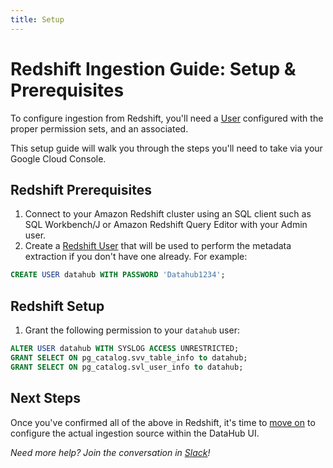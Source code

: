 ```yaml
---
title: Setup
---
```

# Redshift Ingestion Guide: Setup & Prerequisites

To configure ingestion from Redshift, you'll need a [User](https://docs.aws.amazon.com/redshift/latest/gsg/t_adding_redshift_user_cmd.html) configured with the proper permission sets, and an associated.

This setup guide will walk you through the steps you'll need to take via your Google Cloud Console.

## Redshift Prerequisites

1. Connect to your Amazon Redshift cluster using an SQL client such as SQL Workbench/J or Amazon Redshift Query Editor with your Admin user.
2. Create a [Redshift User](https://docs.aws.amazon.com/redshift/latest/gsg/t_adding_redshift_user_cmd.html) that will be used to perform the metadata extraction if you don't have one already.
For example:

```sql
CREATE USER datahub WITH PASSWORD 'Datahub1234';
```

## Redshift Setup

1. Grant the following permission to your `datahub` user:

```sql
ALTER USER datahub WITH SYSLOG ACCESS UNRESTRICTED;
GRANT SELECT ON pg_catalog.svv_table_info to datahub;
GRANT SELECT ON pg_catalog.svl_user_info to datahub;

```

## Next Steps

Once you've confirmed all of the above in Redshift, it's time to [move on](configuration.md) to configure the actual ingestion source within the DataHub UI.

*Need more help? Join the conversation in [Slack](http://slack.datahubproject.io)!*
